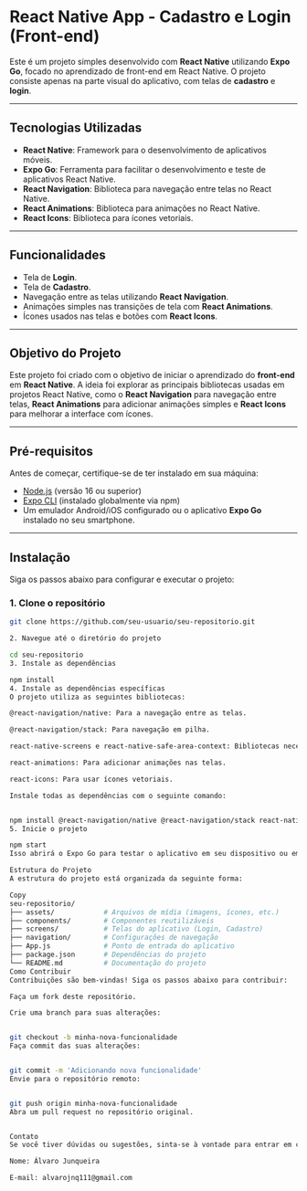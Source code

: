 # React Native App - Cadastro e Login (Front-end)

Este é um projeto simples desenvolvido com **React Native** utilizando **Expo Go**, focado no aprendizado de front-end em React Native. O projeto consiste apenas na parte visual do aplicativo, com telas de **cadastro** e **login**.

---

## Tecnologias Utilizadas

- **React Native**: Framework para o desenvolvimento de aplicativos móveis.
- **Expo Go**: Ferramenta para facilitar o desenvolvimento e teste de aplicativos React Native.
- **React Navigation**: Biblioteca para navegação entre telas no React Native.
- **React Animations**: Biblioteca para animações no React Native.
- **React Icons**: Biblioteca para ícones vetoriais.

---

## Funcionalidades

- Tela de **Login**.
- Tela de **Cadastro**.
- Navegação entre as telas utilizando **React Navigation**.
- Animações simples nas transições de tela com **React Animations**.
- Ícones usados nas telas e botões com **React Icons**.

---

## Objetivo do Projeto

Este projeto foi criado com o objetivo de iniciar o aprendizado do **front-end** em **React Native**. A ideia foi explorar as principais bibliotecas usadas em projetos React Native, como o **React Navigation** para navegação entre telas, **React Animations** para adicionar animações simples e **React Icons** para melhorar a interface com ícones.

---

## Pré-requisitos

Antes de começar, certifique-se de ter instalado em sua máquina:

- [Node.js](https://nodejs.org/) (versão 16 ou superior)
- [Expo CLI](https://docs.expo.dev/get-started/installation/) (instalado globalmente via npm)
- Um emulador Android/iOS configurado ou o aplicativo **Expo Go** instalado no seu smartphone.

---

## Instalação

Siga os passos abaixo para configurar e executar o projeto:

### 1. Clone o repositório

```bash
git clone https://github.com/seu-usuario/seu-repositorio.git

2. Navegue até o diretório do projeto

cd seu-repositorio
3. Instale as dependências

npm install
4. Instale as dependências específicas
O projeto utiliza as seguintes bibliotecas:

@react-navigation/native: Para a navegação entre as telas.

@react-navigation/stack: Para navegação em pilha.

react-native-screens e react-native-safe-area-context: Bibliotecas necessárias para o React Navigation funcionar corretamente.

react-animations: Para adicionar animações nas telas.

react-icons: Para usar ícones vetoriais.

Instale todas as dependências com o seguinte comando:


npm install @react-navigation/native @react-navigation/stack react-native-screens react-native-safe-area-context react-animations react-icons
5. Inicie o projeto

npm start
Isso abrirá o Expo Go para testar o aplicativo em seu dispositivo ou emulador.

Estrutura do Projeto
A estrutura do projeto está organizada da seguinte forma:

Copy
seu-repositorio/
├── assets/            # Arquivos de mídia (imagens, ícones, etc.)
├── components/        # Componentes reutilizáveis
├── screens/           # Telas do aplicativo (Login, Cadastro)
├── navigation/        # Configurações de navegação
├── App.js             # Ponto de entrada do aplicativo
├── package.json       # Dependências do projeto
└── README.md          # Documentação do projeto
Como Contribuir
Contribuições são bem-vindas! Siga os passos abaixo para contribuir:

Faça um fork deste repositório.

Crie uma branch para suas alterações:


git checkout -b minha-nova-funcionalidade
Faça commit das suas alterações:


git commit -m 'Adicionando nova funcionalidade'
Envie para o repositório remoto:


git push origin minha-nova-funcionalidade
Abra um pull request no repositório original.


Contato
Se você tiver dúvidas ou sugestões, sinta-se à vontade para entrar em contato:

Nome: Álvaro Junqueira

E-mail: alvarojnq111@gmail.com
